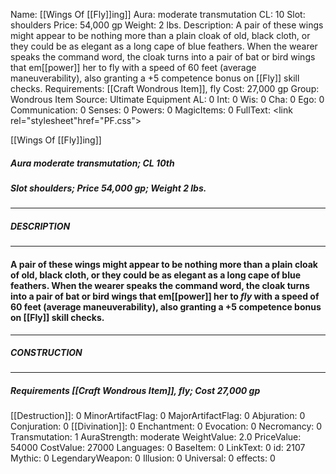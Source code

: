 Name: [[Wings Of [[Fly]]ing]]
Aura: moderate transmutation
CL: 10
Slot: shoulders
Price: 54,000 gp
Weight: 2 lbs.
Description: A pair of these wings might appear to be nothing more than a plain cloak of old, black cloth, or they could be as elegant as a long cape of blue feathers. When the wearer speaks the command word, the cloak turns into a pair of bat or bird wings that em[[power]] her to fly with a speed of 60 feet (average maneuverability), also granting a +5 competence bonus on [[Fly]] skill checks.
Requirements: [[Craft Wondrous Item]], fly
Cost: 27,000 gp
Group: Wondrous Item
Source: Ultimate Equipment
AL: 0
Int: 0
Wis: 0
Cha: 0
Ego: 0
Communication: 0
Senses: 0
Powers: 0
MagicItems: 0
FullText: <link rel="stylesheet"href="PF.css"><div class="heading"><p class="alignleft">[[Wings Of [[Fly]]ing]]</p><div style="clear: both;"></div></div><div><h5><b>Aura </b>moderate transmutation; <b>CL </b>10th</h5><h5><b>Slot </b>shoulders; <b>Price </b>54,000 gp; <b>Weight </b>2 lbs.</h5></div><hr/><div><h5><b>DESCRIPTION</b></h5></div><hr/><div><h4><p>A pair of these wings might appear to be nothing more than a plain cloak of old, black cloth, or they could be as elegant as a long cape of blue feathers. When the wearer speaks the command word, the cloak turns into a pair of bat or bird wings that em[[power]] her to <i>fly</i> with a speed of 60 feet (average maneuverability), also granting a +5 competence bonus on [[Fly]] skill checks.</p></h4></div><hr/><div><h5><b>CONSTRUCTION</b></h5></div><hr/><div><h5><b>Requirements </b>[[Craft Wondrous Item]], <i>fly</i>; <b>Cost </b>27,000 gp</h5></div>
[[Destruction]]: 0
MinorArtifactFlag: 0
MajorArtifactFlag: 0
Abjuration: 0
Conjuration: 0
[[Divination]]: 0
Enchantment: 0
Evocation: 0
Necromancy: 0
Transmutation: 1
AuraStrength: moderate
WeightValue: 2.0
PriceValue: 54000
CostValue: 27000
Languages: 0
BaseItem: 0
LinkText: 0
id: 2107
Mythic: 0
LegendaryWeapon: 0
Illusion: 0
Universal: 0
effects: 0
